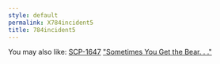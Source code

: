 ```yaml
---
style: default
permalink: X784incident5
title: 784incident5
---
```

You may also like:
[SCP-1647](http://scp-wiki.net/scp-1647)
["Sometimes You Get the Bear. . ."](http://scp-wiki.net/gdp2-sometimes-you-get-the-bear)